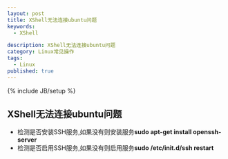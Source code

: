 ```yaml
---
layout: post
title: XShell无法连接ubuntu问题
keywords:
  - XShell

description: XShell无法连接ubuntu问题
category: Linux常见操作
tags:
  - Linux
published: true
---
```

{% include JB/setup %}



<!--more-->
## XShell无法连接ubuntu问题
* 检测是否安装SSH服务,如果没有则安装服务**sudo apt-get install openssh-server**
* 检测是否启用SSH服务,如果没有则启用服务**sudo /etc/init.d/ssh restart**
